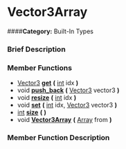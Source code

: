 #  Vector3Array  
####**Category:** Built-In Types

###  Brief Description  


###  Member Functions 
  * [Vector3](class_vector3)  **[get](#get)**  **(** [int](class_int) idx  **)**
  * void  **[push&#95;back](#push_back)**  **(** [Vector3](class_vector3) vector3  **)**
  * void  **[resize](#resize)**  **(** [int](class_int) idx  **)**
  * void  **[set](#set)**  **(** [int](class_int) idx, [Vector3](class_vector3) vector3  **)**
  * [int](class_int)  **[size](#size)**  **(** **)**
  * void  **[Vector3Array](#Vector3Array)**  **(** [Array](class_array) from  **)**

###  Member Function Description  
